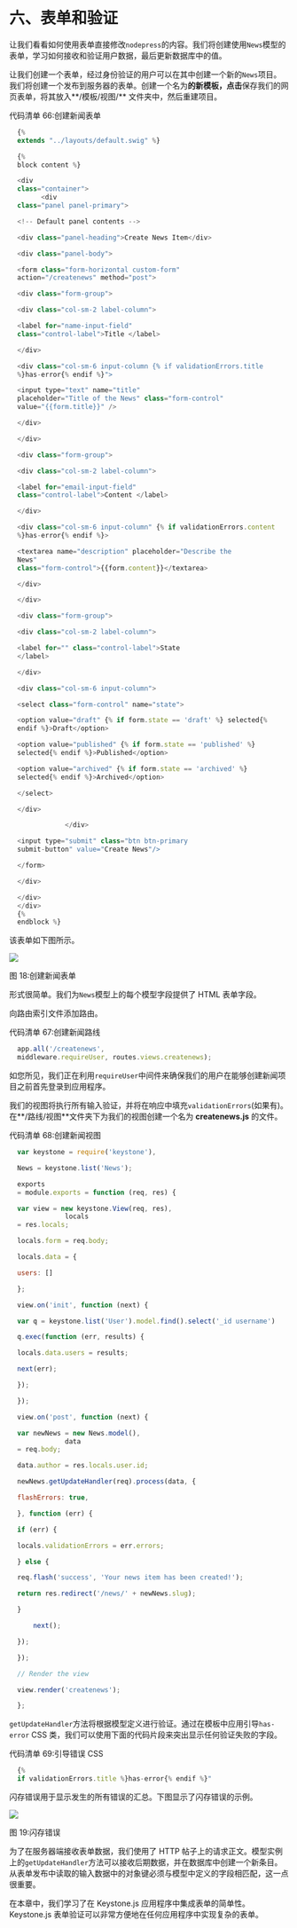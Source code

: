 # 六、表单和验证

让我们看看如何使用表单直接修改`nodepress`的内容。我们将创建使用`News`模型的表单，学习如何接收和验证用户数据，最后更新数据库中的值。

让我们创建一个表单，经过身份验证的用户可以在其中创建一个新的`News`项目。我们将创建一个发布到服务器的表单。创建一个名为**的新模板，点击**保存我们的网页表单，将其放入**/模板/视图/** 文件夹中，然后重建项目。

代码清单 66:创建新闻表单

```js
  {%
  extends "../layouts/default.swig" %}

  {%
  block content %}

  <div
  class="container">
        <div
  class="panel panel-primary">

  <!-- Default panel contents -->

  <div class="panel-heading">Create News Item</div>

  <div class="panel-body">

  <form class="form-horizontal custom-form"
  action="/createnews" method="post">

  <div class="form-group">

  <div class="col-sm-2 label-column">

  <label for="name-input-field"
  class="control-label">Title </label>

  </div>

  <div class="col-sm-6 input-column {% if validationErrors.title
  %}has-error{% endif %}">

  <input type="text" name="title"
  placeholder="Title of the News" class="form-control"
  value="{{form.title}}" />

  </div>

  </div>

  <div class="form-group">

  <div class="col-sm-2 label-column">

  <label for="email-input-field"
  class="control-label">Content </label>

  </div>

  <div class="col-sm-6 input-column" {% if validationErrors.content
  %}has-error{% endif %}>

  <textarea name="description" placeholder="Describe the
  News"
  class="form-control">{{form.content}}</textarea>

  </div>

  </div>

  <div class="form-group">

  <div class="col-sm-2 label-column">

  <label for="" class="control-label">State
  </label>

  </div>

  <div class="col-sm-6 input-column">

  <select class="form-control" name="state">

  <option value="draft" {% if form.state == 'draft' %} selected{%
  endif %}>Draft</option>

  <option value="published" {% if form.state == 'published' %}
  selected{% endif %}>Published</option>

  <option value="archived" {% if form.state == 'archived' %}
  selected{% endif %}>Archived</option>

  </select>

  </div>

              </div>

  <input type="submit" class="btn btn-primary
  submit-button" value="Create News"/>

  </form>

  </div>

  </div>
  </div>
  {%
  endblock %}

```

该表单如下图所示。

![](img/00022.jpeg)

图 18:创建新闻表单

形式很简单。我们为`News`模型上的每个模型字段提供了 HTML 表单字段。

向路由索引文件添加路由。

代码清单 67:创建新闻路线

```js
  app.all('/createnews',
  middleware.requireUser, routes.views.createnews);

```

如您所见，我们正在利用`requireUser`中间件来确保我们的用户在能够创建新闻项目之前首先登录到应用程序。

我们的视图将执行所有输入验证，并将在响应中填充`validationErrors`(如果有)。在**/路线/视图**文件夹下为我们的视图创建一个名为 **createnews.js** 的文件。

代码清单 68:创建新闻视图

```js
  var keystone = require('keystone'),

  News = keystone.list('News');

  exports
  = module.exports = function (req, res) {

  var view = new keystone.View(req, res),
              locals
  = res.locals;

  locals.form = req.body;

  locals.data = {

  users: []

  };

  view.on('init', function (next) {

  var q = keystone.list('User').model.find().select('_id username')

  q.exec(function (err, results) {

  locals.data.users = results;

  next(err);

  });

  });

  view.on('post', function (next) {

  var newNews = new News.model(),
              data
  = req.body;

  data.author = res.locals.user.id;

  newNews.getUpdateHandler(req).process(data, {

  flashErrors: true,

  }, function (err) {

  if (err) {

  locals.validationErrors = err.errors;

  } else {

  req.flash('success', 'Your news item has been created!');

  return res.redirect('/news/' + newNews.slug);

  }

      next();

  });

  });

  // Render the view

  view.render('createnews');

  };

```

`getUpdateHandler`方法将根据模型定义进行验证。通过在模板中应用引导`has-error` CSS 类，我们可以使用下面的代码片段来突出显示任何验证失败的字段。

代码清单 69:引导错误 CSS

```js
  {%
  if validationErrors.title %}has-error{% endif %}"

```

闪存错误用于显示发生的所有错误的汇总。下图显示了闪存错误的示例。

![](img/00023.jpeg)

图 19:闪存错误

为了在服务器端接收表单数据，我们使用了 HTTP 帖子上的请求正文。模型实例上的`getUpdateHandler`方法可以接收后期数据，并在数据库中创建一个新条目。从表单发布中读取的输入数据中的对象键必须与模型中定义的字段相匹配，这一点很重要。

在本章中，我们学习了在 Keystone.js 应用程序中集成表单的简单性。Keystone.js 表单验证可以非常方便地在任何应用程序中实现复杂的表单。